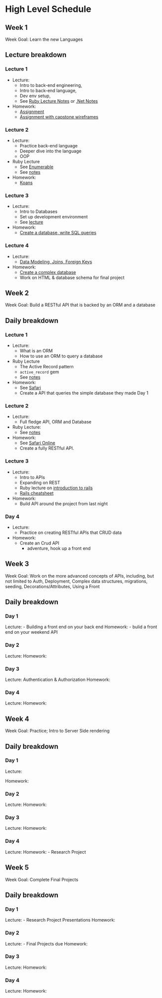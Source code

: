 # High Level Schedule

## Week 1

Week Goal: Learn the new Languages

## Lecture breakdown

### Lecture 1

- Lecture:
  - Intro to back-end engineering,
  - Intro to back-end language,
  - Dev env setup,
  - See [Ruby Lecture Notes](/handbook/curriculum/back-end/full-stack-i/lecture/ruby/intro-to-ruby) or [.Net Notes](/handbook/curriculum/back-end/full-stack-i/lecture/dotnet)
- Homework:
  - [Assignment](/handbook/curriculum/back-end/full-stack-i/assignments/a-whole-new-world/welcome-to-a-new-language.origin)
  - [Assignment with capstone wireframes](/handbook/curriculum/back-end/full-stack-i/assignments/a-whole-new-world/welcome-to-a-new-language.wireframes)

### Lecture 2

- Lecture:
  - Practice back-end language
  - Deeper dive into the language
  - OOP
- Ruby Lecture
  - See [Enumerable](/handbook/curriculum/back-end/full-stack-i/lecture/ruby/enumerable)
  - See [notes](/handbook/curriculum/back-end/full-stack-i/lecture/ruby/classes)
- Homework:
  - [Koans](/handbook/curriculum/back-end/full-stack-i/assignments/koans)

### Lecture 3

- Lecture:
  - Intro to Databases
  - Set up development environment
  - See [lecture](/handbook/curriculum/back-end/full-stack-i/lecture/sql/intro-to-sql)
- Homework:
  - [Create a database, write SQL queries](/handbook/curriculum/back-end/full-stack-i/assignments/welcome-to-sql)

### Lecture 4

- Lecture:
  - [Data Modeling, Joins, Foreign Keys](/handbook/curriculum/back-end/full-stack-i/lecture/sql/intro-to-joins)
- Homework:
  - [Create a complex database](/handbook/curriculum/back-end/full-stack-i/assignments/joins-the-sql)
  - Work on HTML & database schema for final project

## Week 2

Week Goal: Build a RESTful API that is backed by an ORM and a database

## Daily breakdown

### Lecture 1

- Lecture:
  - What is an ORM
  - How to use an ORM to query a database
- Ruby Lecture
  - The Active Record pattern
  - `active_record` gem
  - See [notes](/handbook/curriculum/back-end/full-stack-i/lecture/ruby/active_record)
- Homework:
  - See [Safari](/handbook/curriculum/back-end/full-stack-ii/assignments/safari)
  - Create a API that queries the simple database they made Day 1

### Lecture 2

- Lecture:
  - Full fledge API, ORM and Database
- Ruby Lecture:
  - See [notes](/handbook/curriculum/back-end/full-stack-i/lecture/ruby/internet-and-sinatra)
- Homework:
  - See [Safari Online](/handbook/curriculum/back-end/full-stack-ii/assignments/safari-online)
  - Create a fully RESTful API.

### Lecture 3

- Lecture:
  - Intro to APIs
  - Expanding on REST
  - Ruby lecture on [introduction to rails](/handbook/curriculum/back-end/full-stack-i/lecture/ruby/intro-to-rails)
  - [Rails cheatsheet](/handbook/curriculum/back-end/full-stack-i/lecture/ruby/rails-cheatsheet)
- Homework:
  - Build API around the project from last night

### Day 4

- Lecture:
  - Practice on creating RESTful APIs that CRUD data
- Homework:
  - Create an Crud API
    - adventure, hook up a front end

## Week 3

Week Goal: Work on the more advanced concepts of APIs, including, but not limited to Auth, Deployment, Complex data structures, migrations, seeding, Decorations/Attributes, Using a Front

## Daily breakdown

### Day 1

Lecture: - Building a front end on your back end
Homework: - bulid a front end on your weekend API

### Day 2

Lecture:
Homework:

### Day 3

Lecture: Authentication & Authorization
Homework:

### Day 4

Lecture:
Homework:

## Week 4

Week Goal: Practice; Intro to Server Side rendering

## Daily breakdown

### Day 1

Lecture:

Homework:

### Day 2

Lecture:
Homework:

### Day 3

Lecture:
Homework:

### Day 4

Lecture:
Homework: - Research Project

## Week 5

Week Goal: Complete Final Projects

## Daily breakdown

### Day 1

Lecture: - Research Project Presentations
Homework:

### Day 2

Lecture: - Final Projects due
Homework:

### Day 3

Lecture:
Homework:

### Day 4

Lecture:
Homework:
